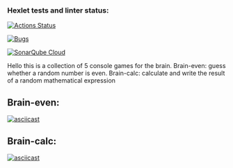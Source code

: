 ### Hexlet tests and linter status:

[![Actions Status](https://github.com/dimahodanit/frontend-project-44/actions/workflows/hexlet-check.yml/badge.svg)](https://github.com/dimahodanit/frontend-project-44/actions)

[![Bugs](https://sonarcloud.io/api/project_badges/measure?project=dimahodanit_frontend-project-44&metric=bugs)](https://sonarcloud.io/summary/new_code?id=dimahodanit_frontend-project-44)

[![SonarQube Cloud](https://sonarcloud.io/images/project_badges/sonarcloud-highlight.svg)](https://sonarcloud.io/summary/new_code?id=dimahodanit_frontend-project-44)

Hello this is a collection of 5 console games for the brain.
Brain-even: guess whether a random number is even.
Brain-calc: calculate and write the result of a random mathematical expression

## Brain-even:

[![asciicast](https://asciinema.org/a/TeDaFKi929vG0Qx9dRSjSEHMP.svg)](https://asciinema.org/a/TeDaFKi929vG0Qx9dRSjSEHMP)

## Brain-calc:

[![asciicast](https://asciinema.org/a/yJjr1shDz3l7YbV0xmJvscohk.svg)](https://asciinema.org/a/yJjr1shDz3l7YbV0xmJvscohk)
